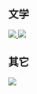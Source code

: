 ## 文学
<a href="https://book.willbc.cn/poetry">
  <img src="https://github-readme-stats.vercel.app/api/pin/?username=willbchang-book&repo=poetry">
</a>
<a href="https://book.willbc.cn/prose">
  <img src="https://github-readme-stats.vercel.app/api/pin/?username=willbchang-book&repo=prose">
</a>

## 其它
<a href="https://github.com/willbchang-book/reading-notes">
  <img src="https://github-readme-stats.vercel.app/api/pin/?username=willbchang-book&repo=reading-notes">
</a>
